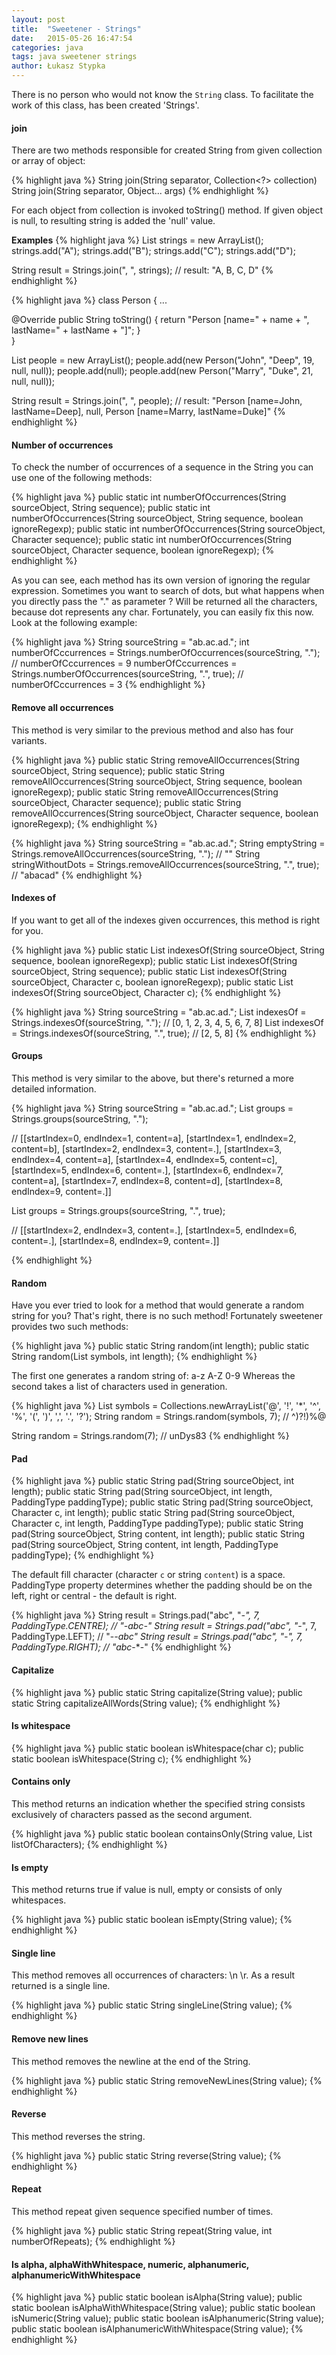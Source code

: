 ```yaml
---
layout: post
title:  "Sweetener - Strings"
date:   2015-05-26 16:47:54
categories: java
tags: java sweetener strings 
author: Łukasz Stypka
---
```


There is no person who would not know the `String` class. To facilitate the work of this class, has been created 'Strings'.

#### join
There are two methods responsible for created String from given collection or array of object:

{% highlight java %}
String join(String separator, Collection<?> collection)
String join(String separator, Object... args)
{% endhighlight %}

For each object from collection is invoked toString() method. If given object is null, to resulting string is added the 'null' value.

**Examples**
{% highlight java %}
List<String> strings = new ArrayList<String>();
strings.add("A");
strings.add("B");
strings.add("C");
strings.add("D");

String result = Strings.join(", ", strings);
// result: "A, B, C, D"
{% endhighlight %}

{% highlight java %}
class Person {
 ...
 
 @Override
 public String toString() {
	return "Person [name=" + name + ", lastName=" + lastName + "]";
 }	
}

List<Person> people = new ArrayList<Person>();
people.add(new Person("John", "Deep", 19, null, null));
people.add(null);
people.add(new Person("Marry", "Duke", 21, null, null));

String result = Strings.join(", ", people);
// result: "Person [name=John, lastName=Deep], null, Person [name=Marry, lastName=Duke]"
{% endhighlight %}


#### Number of occurrences

To check the number of occurrences of a sequence in the String you can use one of the following methods:

{% highlight java %}
public static int numberOfOccurrences(String sourceObject, String sequence);
public static int numberOfOccurrences(String sourceObject, String sequence, boolean ignoreRegexp);
public static int numberOfOccurrences(String sourceObject, Character sequence);
public static int numberOfOccurrences(String sourceObject, Character sequence, boolean ignoreRegexp);
{% endhighlight %}

As you can see, each method has its own version of ignoring the regular expression. Sometimes you want to search of dots, but what happens when you  directly pass the "." as parameter ? Will be returned all the characters, because dot represents any char. Fortunately, you can easily fix this now. Look at the following example:

{% highlight java %}
String sourceString = "ab.ac.ad.";
int numberOfCccurrences = Strings.numberOfOccurrences(sourceString, ".");  // numberOfCccurrences  = 9
numberOfCccurrences = Strings.numberOfOccurrences(sourceString, ".", true);  // numberOfCccurrences  = 3
{% endhighlight %}

#### Remove all occurrences
This method is very similar to the previous method and also has four variants. 

{% highlight java %}
public static String removeAllOccurrences(String sourceObject, String sequence);
public static String removeAllOccurrences(String sourceObject, String sequence, boolean ignoreRegexp);
public static String removeAllOccurrences(String sourceObject, Character sequence);
public static String removeAllOccurrences(String sourceObject, Character sequence, boolean ignoreRegexp);
{% endhighlight %}

{% highlight java %}
String sourceString = "ab.ac.ad.";
String emptyString = Strings.removeAllOccurrences(sourceString, ".");  // ""
String stringWithoutDots = Strings.removeAllOccurrences(sourceString, ".", true); // "abacad"
{% endhighlight %}

#### Indexes of
If you want to get all of the indexes given occurrences, this method is right for you.

{% highlight java %}
public static List<Integer> indexesOf(String sourceObject, String sequence, boolean ignoreRegexp);
public static List<Integer> indexesOf(String sourceObject, String sequence);
public static List<Integer> indexesOf(String sourceObject, Character c, boolean ignoreRegexp);
public static List<Integer> indexesOf(String sourceObject, Character c);
{% endhighlight %}

{% highlight java %}
String sourceString = "ab.ac.ad.";
List<Integer> indexesOf = Strings.indexesOf(sourceString, ".");  // [0, 1, 2, 3, 4, 5, 6, 7, 8]
List<Integer> indexesOf = Strings.indexesOf(sourceString, ".", true);  // [2, 5, 8]	
{% endhighlight %}

#### Groups
This method is very similar to the above, but there's returned a more detailed information.

{% highlight java %}
String sourceString = "ab.ac.ad.";
List<FoundGroup> groups = Strings.groups(sourceString, ".");

// [[startIndex=0, endIndex=1, content=a], [startIndex=1, endIndex=2, content=b], [startIndex=2, endIndex=3, content=.], [startIndex=3, endIndex=4, content=a], [startIndex=4, endIndex=5, content=c], [startIndex=5, endIndex=6, content=.], [startIndex=6, endIndex=7, content=a], [startIndex=7, endIndex=8, content=d], [startIndex=8, endIndex=9, content=.]]

List<FoundGroup> groups = Strings.groups(sourceString, ".", true);

// [[startIndex=2, endIndex=3, content=.], [startIndex=5, endIndex=6, content=.], [startIndex=8, endIndex=9, content=.]]

{% endhighlight %}

#### Random
Have you ever tried to look for a method that would generate a random string for you?  That's right, there is no such method! Fortunately sweetener provides two such methods:

{% highlight java %}
public static String random(int length);
public static String random(List<Character> symbols, int length);
{% endhighlight %}

The first one generates a random string of: a-z A-Z 0-9
Whereas the second takes a list of characters used in generation.

{% highlight java %}
List<Character> symbols = Collections.newArrayList('@', '!', '*', '^', '%', '(', ')', ',', '.', '?');
String random = Strings.random(symbols, 7);  // ^)?!)%@

String random = Strings.random(7); // unDys83
{% endhighlight %}

#### Pad

{% highlight java %}
public static String pad(String sourceObject, int length);
public static String pad(String sourceObject, int length, PaddingType paddingType); 
public static String pad(String sourceObject, Character c, int length);
public static String pad(String sourceObject, Character c, int length, PaddingType paddingType);
public static String pad(String sourceObject, String content, int length);
public static String pad(String sourceObject, String content, int length, PaddingType paddingType);
{% endhighlight %}

The default fill character (character `c` or string `content`) is a space.
PaddingType property determines whether the padding should be on the left, right or central - the default is right.

{% highlight java %}
String result = Strings.pad("abc", "*-", 7, PaddingType.CENTRE); // "-*abc*-"
String result = Strings.pad("abc", "*-", 7, PaddingType.LEFT); // "-*-*abc"
String result = Strings.pad("abc", "*-", 7, PaddingType.RIGHT); // "abc*-*-"
{% endhighlight %}

#### Capitalize

{% highlight java %}
public static String capitalize(String value);
public static String capitalizeAllWords(String value);
{% endhighlight %}

#### Is whitespace

{% highlight java %}
public static boolean isWhitespace(char c);
public static boolean isWhitespace(String c);
{% endhighlight %}

#### Contains only
This method returns an indication whether the specified string consists exclusively of characters passed as the second argument.

{% highlight java %}
public static boolean containsOnly(String value, List<Character> listOfCharacters);
{% endhighlight %}

#### Is empty
This method returns true if value is null, empty or consists of only whitespaces.

{% highlight java %}
public static boolean isEmpty(String value);
{% endhighlight %}

#### Single line
This method removes all occurrences of characters: \n \r. As a result returned is a single line.

{% highlight java %}
public static String singleLine(String value);
{% endhighlight %}

#### Remove new lines
This method removes the newline at the end of the String.

{% highlight java %}
public static String removeNewLines(String value);
{% endhighlight %}

#### Reverse
This method reverses the string.

{% highlight java %}
public static String reverse(String value);
{% endhighlight %}

#### Repeat
This method repeat given sequence specified number of times.

{% highlight java %}
public static String repeat(String value, int numberOfRepeats);
{% endhighlight %}

#### Is alpha, alphaWithWhitespace, numeric, alphanumeric, alphanumericWithWhitespace

{% highlight java %}
public static boolean isAlpha(String value);
public static boolean isAlphaWithWhitespace(String value);
public static boolean isNumeric(String value);
public static boolean isAlphanumeric(String value);
public static boolean isAlphanumericWithWhitespace(String value);
{% endhighlight %}